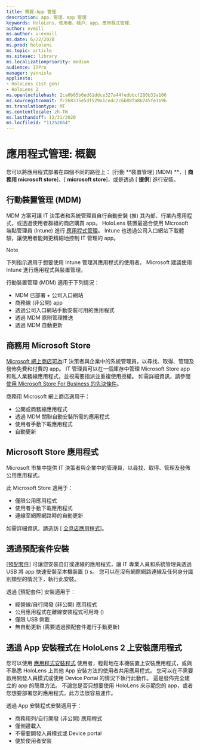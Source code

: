 ```yaml
---
title: 概覽-App 管理
description: app、管理、app 管理
keywords: HoloLens、使用者、帳戶、app、應用程式管理、
author: evmill
ms.author: v-evmill
ms.date: 6/22/2020
ms.prod: hololens
ms.topic: article
ms.sitesec: library
ms.localizationpriority: medium
audience: ITPro
manager: yannisle
appliesto:
- HoloLens (1st gen)
- HoloLens 2
ms.openlocfilehash: 2ca0b05b6ed61ddce327a44fedbbcf280b33a106
ms.sourcegitcommit: fc268335e5df529a1cedc2c6b88fa86245fe1b9b
ms.translationtype: MT
ms.contentlocale: zh-TW
ms.lasthandoff: 12/31/2020
ms.locfileid: "11252664"
---
```

# 應用程式管理: 概觀

您可以將應用程式部署在四個不同的路徑上： [行動 **裝置管理] (MDM) **、[ **商務用 microsoft store**]、[ **microsoft store**]，或是透過 [ **提供**] 進行安裝。

## 行動裝置管理 (MDM)

MDM 方案可讓 IT 決策者和系統管理員自行自動安裝 (推) 其內部、行業內應用程式，或透過使用者群組的商店購買 app。 HoloLens 裝置最適合使用 Microsoft 端點管理員 (Intune) 進行 [應用程式管理](app-deploy-intune.md)。 Intune 也透過公司入口網站下載體驗，讓使用者能夠更精細地控制 IT 管理的 app。

> [!NOTE]
> 下列指示適用于想要使用 Intune 管理其應用程式的使用者。 Microsoft 建議使用 Intune 進行應用程式與裝置管理。

行動裝置管理 (MDM) 適用于下列情況：

* MDM 已部署 + 公司入口網站
* 商務線 (非公開) app
* 透過公司入口網站手動安裝可用的應用程式
* 透過 MDM 原則管理推送
* 透過 MDM 自動更新

## 商務用 Microsoft Store

[Microsoft 網上商店可為](app-deploy-store-business.md)IT 決策者與企業中的系統管理員，以尋找、取得、管理及發佈免費和付費的 app。 IT 管理員可以在一個庫存中管理 Microsoft Store app 和私人業務線應用程式，並視需要指派並重複使用授權。 如需詳細資訊，請參閱 [使用 Microsoft Store For Business 的先決條件](https://docs.microsoft.com/microsoft-store/prerequisites-microsoft-store-for-business)。

商務用 Microsoft 網上商店適用于：

* 公開或商務線應用程式
* 透過 MDM 關聯自動安裝所需的應用程式
* 使用者手動下載應用程式
* 自動更新

## Microsoft Store 應用程式

Microsoft 市集中提供 IT 決策者與企業中的管理員，以尋找、取得、管理及發佈公用應用程式。

此 Microsoft Store 適用于：

* 僅限公用應用程式
* 使用者手動下載應用程式
* 連線至網際網路時的自動更新

如需詳細資訊，請造訪 [ [全息店應用程式](https://docs.microsoft.com/hololens/holographic-store-apps)]。

## 透過預配套件安裝

[[預配套件](app-deploy-provisioning-package.md)] 可讓您安裝自訂或連線的應用程式，讓 IT 專業人員和系統管理員透過 USB 將 app 快速安裝至本機裝置 () s。 您可以在沒有網際網路連線及任何身分識別類型的情況下，執行此安裝。

透過 [預配套件] 安裝適用于：

* 經營線/自行開發 (非公開) 應用程式
* 公用應用程式在離線安裝程式可用時 () 
* 僅限 USB 側載
* 無自動更新 (需要透過預配套件進行手動更新) 

## 透過 App 安裝程式在 HoloLens 2 上安裝應用程式

您可以使用 [應用程式安裝程式](app-deploy-app-installer.md) 使用者，輕鬆地在本機裝置上安裝應用程式，或與不熟悉 HoloLens 上其他 App 安裝方法的使用者共用應用程式。 您可以在不需要啟用開發人員模式或使用 Device Portal 的情況下執行此動作。 這是發佈完全建立的 app 的簡單方法。 不論您是否只想要使用 HoloLens 來示範您的 app，或者您想要部署您的應用程式，此方法很容易運作。

透過 App 安裝程式安裝適用于：

* 商務用列/自行開發 (非公開) 應用程式
* 僅側邊載入
* 不需要開發人員模式或 Device portal
* 便於使用者安裝
